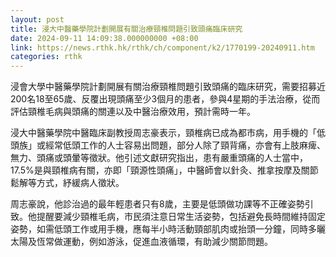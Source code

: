 ```yaml
---
layout: post
title: 浸大中醫藥學院計劃開展有關治療頸椎問題引致頭痛臨床研究
date: 2024-09-11 14:09:38.000000000 +08:00
link: https://news.rthk.hk/rthk/ch/component/k2/1770199-20240911.htm
categories: rthk
---
```


浸會大學中醫藥學院計劃開展有關治療頸椎問題引致頭痛的臨床研究，需要招募近200名18至65歲、反覆出現頭痛至少3個月的患者，參與4星期的手法治療，從而評估頸椎毛病與頭痛的關連以及中醫治療效用，預計需時一年。

浸大中醫藥學院中醫臨床副教授周志豪表示，頸椎病已成為都市病，用手機的「低頭族」或經常低頭工作的人士容易出問題，部分人除了頸背痛，亦會有上肢麻痺、無力、頭痛或頭暈等徵狀。他引述文獻研究指出，患有嚴重頭痛的人士當中，17.5%是與頸椎病有關，亦即「頸源性頭痛」，中醫師會以針灸、推拿按摩及關節鬆解等方式，紓緩病人徵狀。

周志豪說，他診治過的最年輕患者只有8歲，主要是低頭做功課等不正確姿勢引致。他提醒要減少頸椎毛病，市民須注意日常生活姿勢，包括避免長時間維持固定姿勢，如需低頭工作或用手機，應每半小時活動頸部肌肉或抬頭一分鐘，同時多曬太陽及恆常做運動，例如游泳，促進血液循環，有助減少關節問題。
